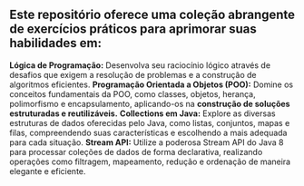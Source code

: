 ## Este repositório oferece uma coleção abrangente de exercícios práticos para aprimorar suas habilidades em:

**Lógica de Programação:** Desenvolva seu raciocínio lógico através de desafios que exigem a resolução de problemas e a construção de algoritmos eficientes.
**Programação Orientada a Objetos (POO):** Domine os conceitos fundamentais da POO, como classes, objetos, herança, polimorfismo e encapsulamento, aplicando-os na **construção de soluções estruturadas e reutilizáveis.**
**Collections em Java:** Explore as diversas estruturas de dados oferecidas pelo Java, como listas, conjuntos, mapas e filas, compreendendo suas características e escolhendo a mais adequada para cada situação.
**Stream API:** Utilize a poderosa Stream API do Java 8 para processar coleções de dados de forma declarativa, realizando operações como filtragem, mapeamento, redução e ordenação de maneira elegante e eficiente.

